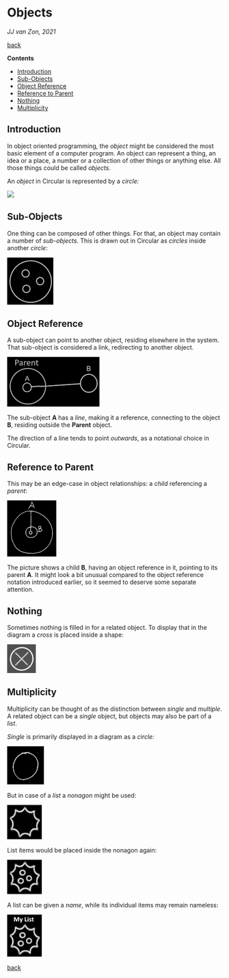 ﻿Objects
=======

*JJ van Zon, 2021*

[back](../../)

__Contents__

- [Introduction](#introduction)
- [Sub-Objects](#sub-objects)
- [Object Reference](#object-reference)
- [Reference to Parent](#reference-to-parent)
- [Nothing](#nothing)
- [Multiplicity](#multiplicity)

Introduction
------------

In object oriented programming, the *object* might be considered the most basic element of a computer program. An object can represent a thing, an idea or a place, a number or a collection of other things or anything else. All those things could be called *objects*.

An *object* in Circular is represented by a *circle:*

![](images/Objects.001.png)

Sub-Objects
-----------

One thing can be composed of other things. For that, an object may contain a number of *sub-objects*. This is drawn out in Circular as *circles* inside another *circle*:

![](images/Objects.002.png)

Object Reference
----------------

A sub-object can point to another object, residing elsewhere in the system. That sub-object is considered a link, redirecting to another object.

![](images/Objects.003.png)

The sub-object __A__ has a *line*, making it a reference, connecting to the object __B__, residing outside the __Parent__ object.

The direction of a line tends to point *outwards*, as a notational choice in Circular.

Reference to Parent
-------------------

This may be an edge-case in object relationships: a *child* referencing a *parent*:

![](images/reference-to-parent.png)

The picture shows a child __B__, having an object reference in it, pointing to its parent __A__. It might look a bit unusual compared to the object reference notation introduced earlier, so it seemed to deserve some separate attention.

Nothing
-------

Sometimes nothing is filled in for a related object. To display that in the diagram a *cross* is placed inside a shape:

![](images/Objects.004.png)

Multiplicity
------------

Multiplicity can be thought of as the distinction between *single* and *multiple*. A related object can be a *single* object, but objects may also be part of a *list*.

*Single* is primarily displayed in a diagram as a *circle:*

![](images/Objects.005.png)

But in case of a *list* a *nonagon* might be used:

![](images/Objects.006.png)

List items would be placed inside the nonagon again:

![](images/Objects.007.png)

A list can be given a *name*, while its individual items may remain nameless:

![](images/list-named-with-3-items.png)

[back](../../)
